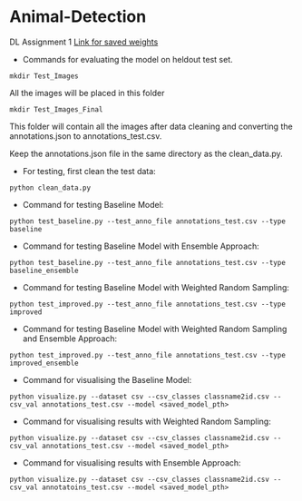 # Animal-Detection
DL Assignment 1
<a href="https://drive.google.com/drive/folders/1hAgbxelAX58oHRAXGizAd02cxPuWISCN?usp=sharing">Link for saved weights</a>

- Commands for evaluating the model on heldout test set.

```
mkdir Test_Images
```
All the images will be placed in this folder
```
mkdir Test_Images_Final 
```
This folder will contain all the images after data cleaning and converting the annotations.json to annotations_test.csv.

Keep the annotations.json file in the same directory as the clean_data.py.



- For testing, first clean the test data:
```
python clean_data.py
```

- Command for testing Baseline Model:
```
python test_baseline.py --test_anno_file annotations_test.csv --type baseline
```

- Command for testing Baseline Model with Ensemble Approach:
```
python test_baseline.py --test_anno_file annotations_test.csv --type baseline_ensemble
```

- Command for testing Baseline Model with Weighted Random Sampling:
```
python test_improved.py --test_anno_file annotations_test.csv --type improved
```

- Command for testing Baseline Model with Weighted Random Sampling and Ensemble Approach: 
```
python test_improved.py --test_anno_file annotations_test.csv --type improved_ensemble
```

- Command for visualising the Baseline Model: 
```
python visualize.py --dataset csv --csv_classes classname2id.csv --csv_val annotations_test.csv --model <saved_model_pth>
```

- Command for visualising results with Weighted Random Sampling: 
```
python visualize.py --dataset csv --csv_classes classname2id.csv --csv_val annotations_test.csv --model <saved_model_pth>
```

- Command for visualising results with Ensemble Approach:
```
python visualize.py --dataset csv --csv_classes classname2id.csv --csv_val annotatoins_test.csv --model <saved_model_pth>
```







